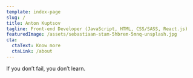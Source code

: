 ```yaml
---
template: index-page
slug: /
title: Anton Kuptsov
tagline: Front-end Developer (JavaScript, HTML, CSS/SASS, React.js)
featuredImage: /assets/sebastiaan-stam-5hbrem-5mnq-unsplash.jpg
cta:
  ctaText: Know more
  ctaLink: /about
---
```


If you don’t fail, you don’t learn.
